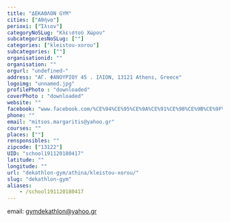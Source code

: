 ```yaml
---
title: "ΔΕΚΑΘΛΟΝ GYM"
cities: ["Αθήνα"]
perioxi: ["Ίλιον"]
categoryNoSLug: "Κλειστού Χώρου"
subcategoriesNoSLug: [""]
categories: ["kleistou-xorou"]
subcategories: [""]
organisationid: ""
organisation: ""
orgurl: "undefined-"
address: "ΑΓ. ΦΑΝΟΥΡΙΟΥ 45 . ΙΛΙΟΝ, 13121 Athens, Greece"
logoimg: "unnamed.jpg"
profilePhoto : "downloaded"
coverPhoto : "downloaded"
website: ""
facebook: "www.facebook.com/%CE%94%CE%95%CE%9A%CE%91%CE%98%CE%9B%CE%9F%CE%9D-GYM/157071120164"
phone: ""
email: "mitsos.margaritis@yahoo.gr"
courses: ""
places: [""]
rensponsibles: ""
zipcode: ["13122"]
UID: "school191120180417"
latitude: ""
longitude: ""
url: "dekathlon-gym/athina/kleistou-xorou/"
slug: "dekathlon-gym"
aliases:
    - /school191120180417
---
```



email: gymdekathlon@yahoo.gr

